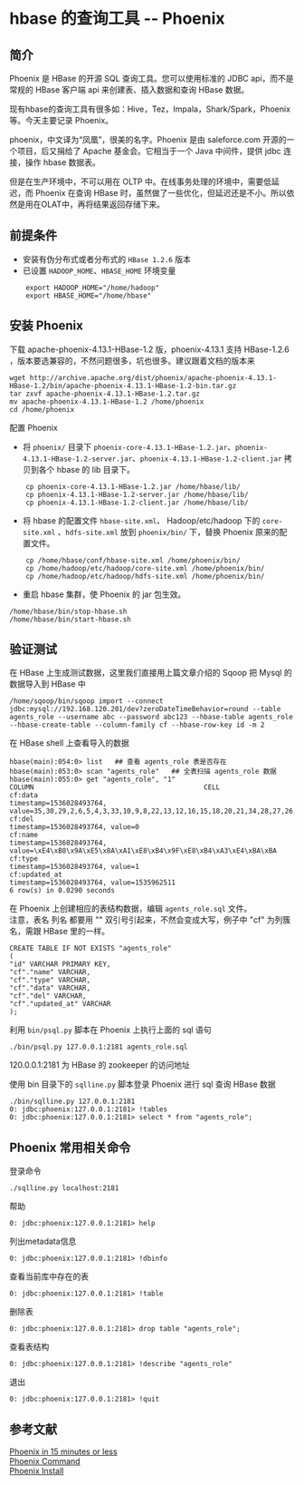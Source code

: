 # hbase 的查询工具 -- Phoenix
## 简介
Phoenix 是 HBase 的开源 SQL 查询工具。您可以使用标准的 JDBC api，而不是常规的 HBase 客户端 api 来创建表、插入数据和查询 HBase 数据。

现有hbase的查询工具有很多如：Hive，Tez，Impala，Shark/Spark，Phoenix 等。今天主要记录 Phoenix。

phoenix，中文译为“凤凰”，很美的名字。Phoenix 是由 saleforce.com 开源的一个项目，后又捐给了 Apache 基金会。它相当于一个 Java 中间件，提供 jdbc 连接，操作 hbase 数据表。

但是在生产环境中，不可以用在 OLTP 中。在线事务处理的环境中，需要低延迟，而 Phoenix 在查询 HBase 时，虽然做了一些优化，但延迟还是不小。所以依然是用在OLAT中，再将结果返回存储下来。

## 前提条件
- 安装有伪分布式或者分布式的 `HBase 1.2.6` 版本
- 已设置 `HADOOP_HOME`、`HBASE_HOME` 环境变量 
```
    export HADOOP_HOME="/home/hadoop"
    export HBASE_HOME="/home/hbase"
```

## 安装 Phoenix
下载 apache-phoenix-4.13.1-HBase-1.2 版，phoenix-4.13.1 支持 HBase-1.2.6 ，版本要选兼容的，不然问题很多，坑也很多。建议跟着文档的版本来

    wget http://archive.apache.org/dist/phoenix/apache-phoenix-4.13.1-HBase-1.2/bin/apache-phoenix-4.13.1-HBase-1.2-bin.tar.gz
    tar zxvf apache-phoenix-4.13.1-HBase-1.2.tar.gz 
    mv apache-phoenix-4.13.1-HBase-1.2 /home/phoenix
    cd /home/phoenix
    
配置 Phoenix

- 将 `phoenix/` 目录下 `phoenix-core-4.13.1-HBase-1.2.jar`、`phoenix-4.13.1-HBase-1.2-server.jar`、`phoenix-4.13.1-HBase-1.2-client.jar` 拷贝到各个 hbase 的 lib 目录下。
```    
    cp phoenix-core-4.13.1-HBase-1.2.jar /home/hbase/lib/
    cp phoenix-4.13.1-HBase-1.2-server.jar /home/hbase/lib/
    cp phoenix-4.13.1-HBase-1.2-client.jar /home/hbase/lib/
```
- 将 hbase 的配置文件 `hbase-site.xml`、 Hadoop/etc/hadoop 下的 `core-site.xml` 、`hdfs-site.xml` 放到 `phoenix/bin/` 下，替换 Phoenix 原来的配置文件。
```
    cp /home/hbase/conf/hbase-site.xml /home/phoenix/bin/
    cp /home/hadoop/etc/hadoop/core-site.xml /home/phoenix/bin/
    cp /home/hadoop/etc/hadoop/hdfs-site.xml /home/phoenix/bin/
```

- 重启 hbase 集群，使 Phoenix 的 jar 包生效。
```
/home/hbase/bin/stop-hbase.sh
/home/hbase/bin/start-hbase.sh
```

## 验证测试
在 HBase 上生成测试数据，这里我们直接用上篇文章介绍的 Sqoop 把 Mysql 的数据导入到 HBase 中 
```
/home/sqoop/bin/sqoop import --connect jdbc:mysql://192.168.120.201/dev?zeroDateTimeBehavior=round --table agents_role --username abc --password abc123 --hbase-table agents_role --hbase-create-table --column-family cf --hbase-row-key id -m 2 
```
在 HBase shell 上查看导入的数据

    hbase(main):054:0> list   ## 查看 agents_role 表是否存在
    hbase(main):053:0> scan "agents_role"   ## 全表扫描 agents_role 数据
    hbase(main):055:0> get "agents_role", "1"
    COLUMN                                          CELL           
    cf:data                                        timestamp=1536028493764, value=35,30,29,2,6,5,4,3,33,10,9,8,22,13,12,16,15,18,20,21,34,28,27,26,25,24   
    cf:del                                         timestamp=1536028493764, value=0  
    cf:name                                        timestamp=1536028493764, value=\xE4\xB8\x9A\xE5\x8A\xA1\xE8\xB4\x9F\xE8\xB4\xA3\xE4\xBA\xBA                
    cf:type                                        timestamp=1536028493764, value=1  
    cf:updated_at                                  timestamp=1536028493764, value=1535962511                               
    6 row(s) in 0.0290 seconds
    
在 Phoenix 上创建相应的表结构数据，编辑 `agents_role.sql` 文件。  
注意，表名 列名 都要用 "" 双引号引起来，不然会变成大写，例子中 "cf" 为列簇名，需跟 HBase 里的一样。
```
CREATE TABLE IF NOT EXISTS "agents_role" 
(
"id" VARCHAR PRIMARY KEY,
"cf"."name" VARCHAR,
"cf"."type" VARCHAR,
"cf"."data" VARCHAR,
"cf"."del" VARCHAR,
"cf"."updated_at" VARCHAR
);
```
利用 `bin/psql.py` 脚本在 Phoenix 上执行上面的 sql 语句

    ./bin/psql.py 127.0.0.1:2181 agents_role.sql
    
120.0.0.1:2181 为 HBase 的 zookeeper 的访问地址
    
使用 bin 目录下的 `sqlline.py` 脚本登录 Phoenix 进行 sql 查询 HBase 数据

    ./bin/sqlline.py 127.0.0.1:2181
    0: jdbc:phoenix:127.0.0.1:2181> !tables
    0: jdbc:phoenix:127.0.0.1:2181> select * from "agents_role";
    
## Phoenix 常用相关命令
登录命令

    ./sqlline.py localhost:2181
    
帮助

    0: jdbc:phoenix:127.0.0.1:2181> help
    
列出metadata信息

    0: jdbc:phoenix:127.0.0.1:2181> !dbinfo
    
查看当前库中存在的表

    0: jdbc:phoenix:127.0.0.1:2181> !table
    
删除表

    0: jdbc:phoenix:127.0.0.1:2181> drop table "agents_role";
    
查看表结构

    0: jdbc:phoenix:127.0.0.1:2181> !describe "agents_role"
    
退出

    0: jdbc:phoenix:127.0.0.1:2181> !quit
    
## 参考文献
[Phoenix in 15 minutes or less](https://phoenix.apache.org/Phoenix-in-15-minutes-or-less.html)  
[Phoenix Command](https://phoenix.apache.org/language/index.html)  
[Phoenix Install](https://phoenix.apache.org/installation.html#SQL_Client)  
